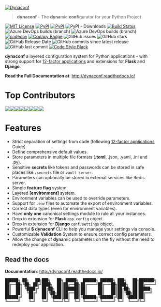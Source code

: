 [![Dynaconf](https://raw.githubusercontent.com/rochacbruno/dynaconf/master/docs/_static/logo_big.svg?sanitize=true)](http://dynaconf.readthedocs.io)

> **dynaconf** - The **dyna**mic **conf**igurator for your Python Project

[![MIT License](https://img.shields.io/badge/license-MIT-007EC7.svg?style=flat-square)](/LICENSE) [![PyPI](https://img.shields.io/pypi/v/dynaconf.svg)](https://pypi.python.org/pypi/dynaconf) [![PyPI](https://img.shields.io/pypi/pyversions/dynaconf.svg)]() ![PyPI - Downloads](https://img.shields.io/pypi/dm/dynaconf.svg?label=pip%20installs&logo=python) [![Build Status](https://dev.azure.com/rochacbruno/dynaconf/_apis/build/status/rochacbruno.dynaconf?branchName=master)](https://dev.azure.com/rochacbruno/dynaconf/_build/latest?definitionId=1&branchName=master) ![Azure DevOps builds (branch)](https://img.shields.io/azure-devops/build/rochacbruno/3e08a9d6-ea7f-43d7-9584-96152e542071/1/master.svg?label=windows%20build&logo=windows) ![Azure DevOps builds (branch)](https://img.shields.io/azure-devops/build/rochacbruno/3e08a9d6-ea7f-43d7-9584-96152e542071/1/master.svg?label=linux%20build&logo=linux) [![codecov](https://codecov.io/gh/rochacbruno/dynaconf/branch/master/graph/badge.svg)](https://codecov.io/gh/rochacbruno/dynaconf) [![Codacy Badge](https://api.codacy.com/project/badge/Grade/5074f5d870a24ddea79def463453545b)](https://www.codacy.com/app/rochacbruno/dynaconf?utm_source=github.com&amp;utm_medium=referral&amp;utm_content=rochacbruno/dynaconf&amp;utm_campaign=Badge_Grade) ![GitHub issues](https://img.shields.io/github/issues/rochacbruno/dynaconf.svg) ![GitHub stars](https://img.shields.io/github/stars/rochacbruno/dynaconf.svg) ![GitHub Release Date](https://img.shields.io/github/release-date/rochacbruno/dynaconf.svg) ![GitHub commits since latest release](https://img.shields.io/github/commits-since/rochacbruno/dynaconf/latest.svg) ![GitHub last commit](https://img.shields.io/github/last-commit/rochacbruno/dynaconf.svg) [![Code Style Black](https://img.shields.io/badge/code%20style-black-000000.svg)](https://github.com/ambv/black/)

**dynaconf** a layered configuration system for Python applications -
with strong support for [12-factor applications](https://12factor.net/config)
and extensions for **Flask** and **Django**.

**Read the Full Documentation at**: http://dynaconf.readthedocs.io/


# Top Contributors

[![](https://sourcerer.io/fame/rochacbruno/rochacbruno/dynaconf/images/0)](https://sourcerer.io/fame/rochacbruno/rochacbruno/dynaconf/links/0)[![](https://sourcerer.io/fame/rochacbruno/rochacbruno/dynaconf/images/1)](https://sourcerer.io/fame/rochacbruno/rochacbruno/dynaconf/links/1)[![](https://sourcerer.io/fame/rochacbruno/rochacbruno/dynaconf/images/2)](https://sourcerer.io/fame/rochacbruno/rochacbruno/dynaconf/links/2)[![](https://sourcerer.io/fame/rochacbruno/rochacbruno/dynaconf/images/3)](https://sourcerer.io/fame/rochacbruno/rochacbruno/dynaconf/links/3)[![](https://sourcerer.io/fame/rochacbruno/rochacbruno/dynaconf/images/4)](https://sourcerer.io/fame/rochacbruno/rochacbruno/dynaconf/links/4)[![](https://sourcerer.io/fame/rochacbruno/rochacbruno/dynaconf/images/5)](https://sourcerer.io/fame/rochacbruno/rochacbruno/dynaconf/links/5)[![](https://sourcerer.io/fame/rochacbruno/rochacbruno/dynaconf/images/6)](https://sourcerer.io/fame/rochacbruno/rochacbruno/dynaconf/links/6)[![](https://sourcerer.io/fame/rochacbruno/rochacbruno/dynaconf/images/7)](https://sourcerer.io/fame/rochacbruno/rochacbruno/dynaconf/links/7)

# Features

- Strict separation of settings from code (following [12-factor applications](https://12factor.net/config) Guide).
- Define comprehensive default values.
- Store parameters in multiple file formats (**.toml**, .json, .yaml, .ini and .py).
- Sensitive **secrets** like tokens and passwords can be stored in safe places like `.secrets` file or `vault server`.
- Parameters can optionally be stored in external services like Redis server.
- Simple **feature flag** system.
- Layered **[environment]** system.
- Environment variables can be used to override parameters.
- Support for `.env` files to automate the export of environment variables.
- Correct data types (even for environment variables).
- Have **only one** canonical settings module to rule all your instances.
- Drop in extension for **Flask** `app.config` object.
- Drop in extension for **Django** `conf.settings` object.
- Powerful **$ dynaconf** CLI to help you manage your settings via console.
- Customizable **Validation** System to ensure correct config parameters.
- Allow the change of **dyna**mic parameters on the fly without the need to redeploy your application.

## Read the docs

**Documentation**: http://dynaconf.readthedocs.io/

```
██████╗ ██╗   ██╗███╗   ██╗ █████╗  ██████╗ ██████╗ ███╗   ██╗███████╗
██╔══██╗╚██╗ ██╔╝████╗  ██║██╔══██╗██╔════╝██╔═══██╗████╗  ██║██╔════╝
██║  ██║ ╚████╔╝ ██╔██╗ ██║███████║██║     ██║   ██║██╔██╗ ██║█████╗
██║  ██║  ╚██╔╝  ██║╚██╗██║██╔══██║██║     ██║   ██║██║╚██╗██║██╔══╝
██████╔╝   ██║   ██║ ╚████║██║  ██║╚██████╗╚██████╔╝██║ ╚████║██║
╚═════╝    ╚═╝   ╚═╝  ╚═══╝╚═╝  ╚═╝ ╚═════╝ ╚═════╝ ╚═╝  ╚═══╝╚═╝
```
